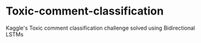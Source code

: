 # Toxic-comment-classification
Kaggle's Toxic comment classification challenge solved using Bidirectional LSTMs
